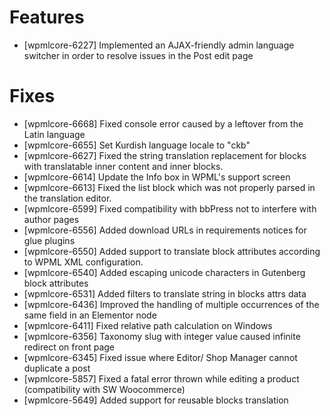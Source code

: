# Features
* [wpmlcore-6227] Implemented an AJAX-friendly admin language switcher in order to resolve issues in the Post edit page

# Fixes
* [wpmlcore-6668] Fixed console error caused by a leftover from the Latin language
* [wpmlcore-6655] Set Kurdish language locale to "ckb"
* [wpmlcore-6627] Fixed the string translation replacement for blocks with translatable inner content and inner blocks.
* [wpmlcore-6614] Update the Info box in WPML's support screen
* [wpmlcore-6613] Fixed the list block which was not properly parsed in the translation editor.
* [wpmlcore-6599] Fixed compatibility with bbPress not to interfere with author pages
* [wpmlcore-6556] Added download URLs in requirements notices for glue plugins
* [wpmlcore-6550] Added support to translate block attributes according to WPML XML configuration.
* [wpmlcore-6540] Added escaping unicode characters in Gutenberg block attributes
* [wpmlcore-6531] Added filters to translate string in blocks attrs data
* [wpmlcore-6436] Improved the handling of multiple occurrences of the same field in an Elementor node
* [wpmlcore-6411] Fixed relative path calculation on Windows
* [wpmlcore-6356] Taxonomy slug with integer value caused infinite redirect on front page
* [wpmlcore-6345] Fixed issue where Editor/ Shop Manager cannot duplicate a post
* [wpmlcore-5857] Fixed a fatal error thrown while editing a product (compatibility with SW Woocommerce)
* [wpmlcore-5649] Added support for reusable blocks translation